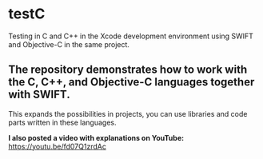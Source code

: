 # testC
Testing in C and C++ in the Xcode development environment using SWIFT and Objective-C in the same project.

The repository demonstrates how to work with the C, C++, and Objective-C languages together with SWIFT.
---
This expands the possibilities in projects, you can use libraries and code parts written in these languages.

**I also posted a video with explanations on YouTube:**
https://youtu.be/fd07Q1zrdAc
